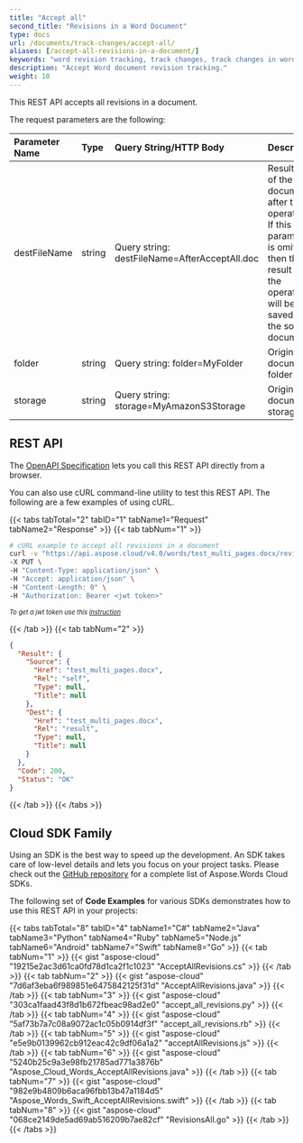 ```yaml
---
title: "Accept all"
second_title: "Revisions in a Word Document"
type: docs
url: /documents/track-changes/accept-all/
aliases: [/accept-all-revisions-in-a-document/]
keywords: "word revision tracking, track changes, track changes in word"
description: "Accept Word document revision tracking."
weight: 10
---
```


This REST API accepts all revisions in a document.

The request parameters are the following:

|Parameter Name|Type|Query String/HTTP Body|Description|
| :- | :- | :- | :- |
|destFileName|string|Query string: destFileName=AfterAcceptAll.doc|Result path of the document after the operation. If this parameter is omitted then the result of the operation will be saved as the source document.|
|folder|string|Query string: folder=MyFolder|Original document folder.|
|storage|string|Query string: storage=MyAmazonS3Storage|Original document storage.|

## REST API

The [OpenAPI Specification](https://apireference.aspose.cloud/words/#/Revisions/AcceptAllRevisions) lets you call this REST API directly from a browser.

You can also use cURL command-line utility to test this REST API. The following are a few examples of using cURL.

{{< tabs tabTotal="2" tabID="1" tabName1="Request" tabName2="Response" >}}
{{< tab tabNum="1" >}}

```bash
# cURL example to accept all revisions in a document
curl -v "https://api.aspose.cloud/v4.0/words/test_multi_pages.docx/revisions/acceptAll" \
-X PUT \
-H "Content-Type: application/json" \
-H "Accept: application/json" \
-H "Content-Length: 0" \
-H "Authorization: Bearer <jwt token>"
```

<p style="margin:0;font-size:80%;font-style:italic">To get a jwt token use this <a href="/words/getting-started/available-sdks/#curl">instruction</a></p>

{{< /tab >}}
{{< tab tabNum="2" >}}

```json
{
  "Result": {
    "Source": {
      "Href": "test_multi_pages.docx",
      "Rel": "self",
      "Type": null,
      "Title": null
    },
    "Dest": {
      "Href": "test_multi_pages.docx",
      "Rel": "result",
      "Type": null,
      "Title": null
    }
  },
  "Code": 200,
  "Status": "OK"
}
```

{{< /tab >}}
{{< /tabs >}}

## Cloud SDK Family

Using an SDK is the best way to speed up the development. An SDK takes care of low-level details and lets you focus on your project tasks. Please check out the [GitHub repository](https://github.com/aspose-words-cloud) for a complete list of Aspose.Words Cloud SDKs.

The following set of **Code Examples** for various SDKs demonstrates how to use this REST API in your projects:

{{< tabs tabTotal="8" tabID="4" tabName1="C#" tabName2="Java" tabName3="Python" tabName4="Ruby" tabName5="Node.js" tabName6="Android" tabName7="Swift" tabName8="Go" >}}
{{< tab tabNum="1" >}}
{{< gist "aspose-cloud" "19215e2ac3d61ca0fd78d1ca2f1c1023" "AcceptAllRevisions.cs" >}}
{{< /tab >}}
{{< tab tabNum="2" >}}
{{< gist "aspose-cloud" "7d6af3eba6f989851e6475842125f31d" "AcceptAllRevisions.java" >}}
{{< /tab >}}
{{< tab tabNum="3" >}}
{{< gist "aspose-cloud" "303ca1faad43f8d1b672fbeac98ad2e0" "accept_all_revisions.py" >}}
{{< /tab >}}
{{< tab tabNum="4" >}}
{{< gist "aspose-cloud" "5af73b7a7c08a9072ac1c05b0914df3f" "accept_all_revisions.rb" >}}
{{< /tab >}}
{{< tab tabNum="5" >}}
{{< gist "aspose-cloud" "e5e9b0139962cb912eac42c9df06a1a2" "acceptAllRevisions.js" >}}
{{< /tab >}}
{{< tab tabNum="6" >}}
{{< gist "aspose-cloud" "5240b25c9a3e98fb21785ad771a3876b" "Aspose_Cloud_Words_AcceptAllRevisions.java" >}}
{{< /tab >}}
{{< tab tabNum="7" >}}
{{< gist "aspose-cloud" "982e9b4809b6aca96fbb13b47a1184d5" "Aspose_Words_Swift_AcceptAllRevisions.swift" >}}
{{< /tab >}}
{{< tab tabNum="8" >}}
{{< gist "aspose-cloud" "068ce2149de5ad69ab516209b7ae82cf" "RevisionsAll.go" >}}
{{< /tab >}}
{{< /tabs >}}
